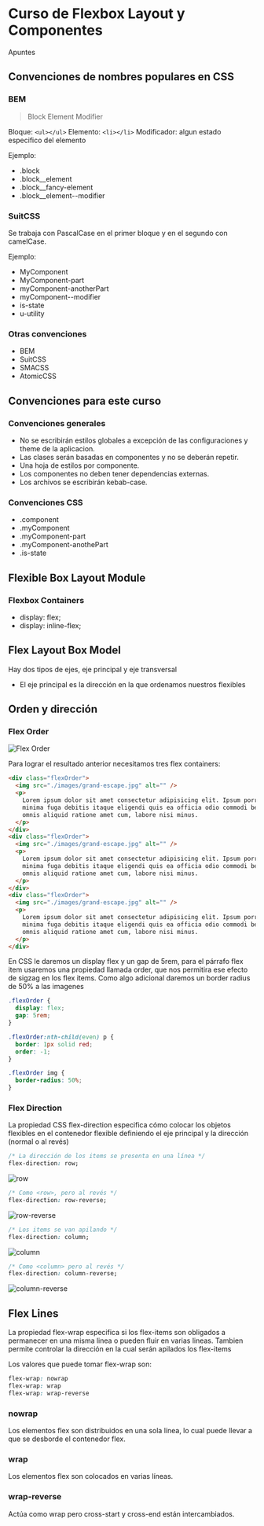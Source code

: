 # Curso de Flexbox Layout y Componentes

Apuntes

## Convenciones de nombres populares en CSS

### BEM

> Block Element Modifier

Bloque: `<ul></ul>`
Elemento: `<li></li>`
Modificador: algun estado especifico del elemento

Ejemplo:

- .block
- .block\_\_element
- .block\_\_fancy-element
- .block\_\_element--modifier

### SuitCSS

Se trabaja con PascalCase en el primer bloque y en el segundo con camelCase.

Ejemplo:

- MyComponent
- MyComponent-part
- myComponent-anotherPart
- myComponent--modifier
- is-state
- u-utility

### Otras convenciones

- BEM
- SuitCSS
- SMACSS
- AtomicCSS

## Convenciones para este curso

### Convenciones generales

- No se escribirán estilos globales a excepción de las configuraciones y theme de la aplicacion.
- Las clases serán basadas en componentes y no se deberán repetir.
- Una hoja de estilos por componente.
- Los componentes no deben tener dependencias externas.
- Los archivos se escribirán kebab-case.

### Convenciones CSS

- .component
- .myComponent
- .myComponent-part
- .myComponent-anothePart
- .is-state

## Flexible Box Layout Module

### Flexbox Containers

- display: flex;
- display: inline-flex;

## Flex Layout Box Model

Hay dos tipos de ejes, eje principal y eje transversal

- El eje principal es la dirección en la que ordenamos nuestros flexibles

## Orden y dirección

### Flex Order

![Flex Order](./img/flex-order.png)

Para lograr el resultado anterior necesitamos tres flex containers:

```html
<div class="flexOrder">
  <img src="./images/grand-escape.jpg" alt="" />
  <p>
    Lorem ipsum dolor sit amet consectetur adipisicing elit. Ipsum porro ducimus
    minima fuga debitis itaque eligendi quis ea officia odio commodi beatae
    omnis aliquid ratione amet cum, labore nisi minus.
  </p>
</div>
<div class="flexOrder">
  <img src="./images/grand-escape.jpg" alt="" />
  <p>
    Lorem ipsum dolor sit amet consectetur adipisicing elit. Ipsum porro ducimus
    minima fuga debitis itaque eligendi quis ea officia odio commodi beatae
    omnis aliquid ratione amet cum, labore nisi minus.
  </p>
</div>
<div class="flexOrder">
  <img src="./images/grand-escape.jpg" alt="" />
  <p>
    Lorem ipsum dolor sit amet consectetur adipisicing elit. Ipsum porro ducimus
    minima fuga debitis itaque eligendi quis ea officia odio commodi beatae
    omnis aliquid ratione amet cum, labore nisi minus.
  </p>
</div>
```

En CSS le daremos un display flex y un gap de 5rem, para el párrafo flex item usaremos una propiedad llamada order, que nos permitira ese efecto de sigzag en los flex items. Como algo adicional daremos un border radius de 50% a las imagenes

```css
.flexOrder {
  display: flex;
  gap: 5rem;
}

.flexOrder:nth-child(even) p {
  border: 1px solid red;
  order: -1;
}

.flexOrder img {
  border-radius: 50%;
}
```

### Flex Direction

La propiedad CSS flex-direction especifica cómo colocar los objetos flexibles en el contenedor flexible definiendo el eje principal y la dirección (normal o al revés)

```css
/* La dirección de los items se presenta en una línea */
flex-direction: row;
```

![row](./img/row.png)

```css
/* Como <row>, pero al revés */
flex-direction: row-reverse;
```

![row-reverse](./img/row-reverse.png)

```css
/* Los items se van apilando */
flex-direction: column;
```

![column](./img/col.png)

```css
/* Como <column> pero al revés */
flex-direction: column-reverse;
```

![column-reverse](./img/col-reverse.png)

## Flex Lines

La propiedad flex-wrap especifica si los flex-items son obligados a permanecer en una misma linea o pueden fluir en varias lineas. Tambien permite controlar la dirección en la cual serán apilados los flex-items

Los valores que puede tomar flex-wrap son:

```css
flex-wrap: nowrap
flex-wrap: wrap
flex-wrap: wrap-reverse
```

### nowrap

Los elementos flex son distribuidos en una sola línea, lo cual puede llevar a que se desborde el contenedor flex.

### wrap

Los elementos flex son colocados en varias líneas.

### wrap-reverse

Actúa como wrap pero cross-start y cross-end están intercambiados.
